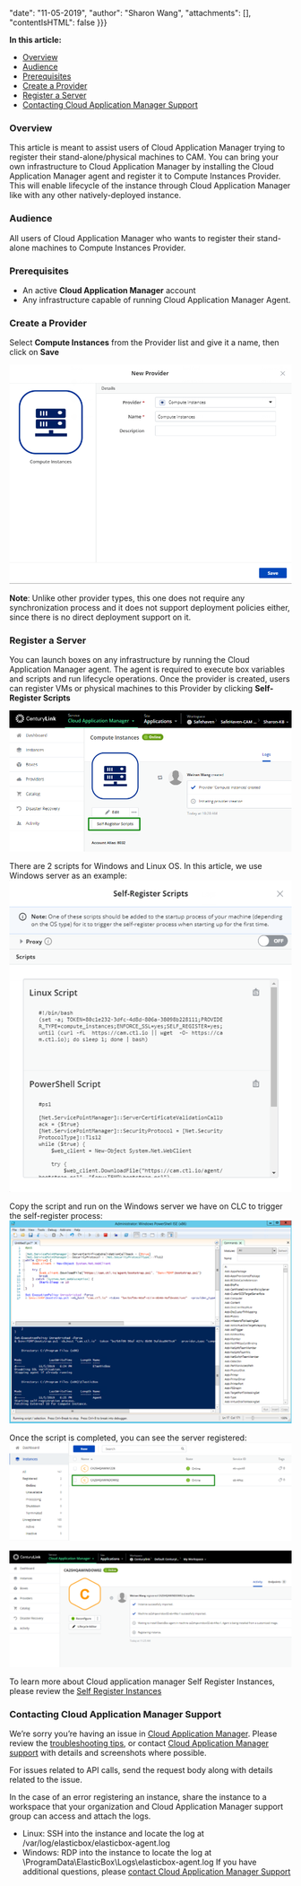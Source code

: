 "date": "11-05-2019",
"author": "Sharon Wang",
"attachments": [],
"contentIsHTML": false
}}}

**In this article:**

* [Overview](#overview)
* [Audience](#audience)
* [Prerequisites](#prerequisites)
* [Create a Provider](#create-a-provider)
* [Register a Server](#register-a-server)
* [Contacting Cloud Application Manager Support](#contacting-cloud-application-manager-support)

### Overview 

This article is meant to assist users of Cloud Application Manager trying to register their stand-alone/physical machines to CAM. You can bring your own infrastructure to Cloud Application Manager by installing the Cloud Application Manager agent and register it to Compute Instances Provider. This will enable lifecycle of the instance through Cloud Application Manager like with any other natively-deployed instance.

### Audience

All users of Cloud Application Manager who wants to register their stand-alone machines to Compute Instances Provider.

### Prerequisites

* An active **Cloud Application Manager** account
* Any infrastructure capable of running Cloud Application Manager Agent.


### Create a Provider

Select **Compute Instances** from the Provider list and give it a name, then click on **Save**

![centurylink-add-provider.png](../../images/cloud-application-manager/deploying-anywhere/compute-instances/compute_instances_1.png)

**Note**: Unlike other provider types, this one does not require any synchronization process and it does not support deployment policies either, since there is no direct deployment support on it.

### Register a Server
You can launch boxes on any infrastructure by running the Cloud Application Manager agent. The agent is required to execute box variables and scripts and run lifecycle operations. Once the provider is created, users can register VMs or physical machines to this Provider by clicking **Self-Register Scripts**

![register-a-server-1.png](../../images/cloud-application-manager/deploying-anywhere/compute-instances/compute_instances_2.png)

There are 2 scripts for Windows and Linux OS. In this article, we use Windows server as an example:
![register-a-server-2.png](../../images/cloud-application-manager/deploying-anywhere/compute-instances/compute_instances_3.png)

Copy the script and run on the Windows server we have on CLC to trigger the self-register process:
![register-a-server-3.png](../../images/cloud-application-manager/deploying-anywhere/compute-instances/compute_instances_4.png)

Once the script is completed, you can see the server registered:
![register-a-server-4.png](../../images/cloud-application-manager/deploying-anywhere/compute-instances/compute_instances_5.png)

![register-a-server-5.png](../../images/cloud-application-manager/deploying-anywhere/compute-instances/compute_instances_6.png)

To learn more about Cloud application manager Self Register Instances, please review the [Self Register Instances](../Getting%20Started/self-register-instances.md)

### Contacting Cloud Application Manager Support

We’re sorry you’re having an issue in [Cloud Application Manager](https://www.ctl.io/cloud-application-manager/). Please review the [troubleshooting tips](../Troubleshooting/troubleshooting-tips.md), or contact [Cloud Application Manager support](mailto:incident@CenturyLink.com) with details and screenshots where possible.

For issues related to API calls, send the request body along with details related to the issue.

In the case of an error registering an instance, share the instance to a workspace that your organization and Cloud Application Manager support group can access and attach the logs.

* Linux: SSH into the instance and locate the log at /var/log/elasticbox/elasticbox-agent.log
* Windows: RDP into the instance to locate the log at \ProgramData\ElasticBox\Logs\elasticbox-agent.log
If you have additional questions, please [contact Cloud Application Manager Support](mailto:incident@CenturyLink.com)
